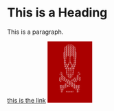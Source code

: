 <!DOCTYPE html>
<html>
<head>
<title>ranit</title>
</head>
<body>

<h1>This is a Heading</h1>
<p>This is a paragraph.</p>
<a href="https://www.google.com">this is the link</a>
<img src="https://github.com/Dark70rd/Darklord.blog.github.io/blob/master-branch/docs/petya_windows.png?raw=true" alt="darkload" width="104" height="142">

</body>
</html>
